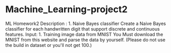 # Machine_Learning-project2
ML Homework2 Description : 1. Naive Bayes classifier Create a Naive Bayes classifier for each handwritten digit that support discrete and continuous features. Input: 1. Training image data from MNIST You Must download the MNIST from this website and parse the data by yourself. (Please do not use the build in dataset or you'll not get 100.)
